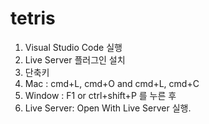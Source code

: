 # tetris

1. Visual Studio Code 실행
2. Live Server 플러그인 설치
3. 단축키
4. Mac : cmd+L, cmd+O and cmd+L, cmd+C
5. Window : F1 or ctrl+shift+P 를 누른 후
6. Live Server: Open With Live Server 실행.
